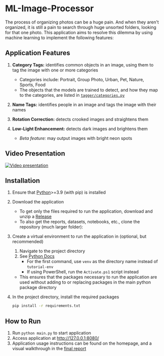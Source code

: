 # ML-Image-Processor

The process of organizing photos can be a huge pain. And when they aren't organized, it is still a pain to search through huge unsorted folders, looking for that one photo. This application aims to resolve this dilemma by using machine learning to implement the following features:

## Application Features

1. **Category Tags:** identifies common objects in an image, using them to tag the image with one or more categories
     - Categories include: Portrait, Group Photo, Urban, Pet, Nature, Sports, Food
     - The objects that the models are trained to detect, and how they map to the categories, are listed in [`tagger/categories.py`](/tagger/categories.py)

2. **Name Tags:** identifies people in an image and tags the image with their names

3. **Rotation Correction:** detects crooked images and straightens them

4. **Low-Light Enhancement:** detects dark images and brightens them
     - *Beta feature:* may output images with bright neon spots

## Video Presentation

[![Video presentation](http://img.youtube.com/vi/aSfruMMddzw/maxresdefault.jpg)](http://www.youtube.com/watch?v=aSfruMMddzw "ML Image Processor Video Presentation - Click to Watch!")

## Installation

1. Ensure that [Python](https://www.python.org/downloads/)>=3.9 (with pip) is installed

2. Download the application

    - To get only the files required to run the application, download and unzip a [Release](https://github.com/patrick-5546/ML-Image-Processor/releases)
    - To also get the reports, datasets, notebooks, etc., clone the repository (much larger folder):

3. Create a virtual environment to run the application in (optional, but recommended)
    1. Navigate to the project directory
    2. See [Python Docs](https://docs.python.org/3/tutorial/venv.html#creating-virtual-environments)
         - For the first command, use `venv` as the directory name instead of `tutorial-env`
         - If using PowerShell, run the `Activate.ps1` script instead
    - This ensures that the packages necessary to run the application are used without adding to or replacing packages in the main python package directory

4. In the project directory, install the required packages

    ```sh
    pip install -r requirements.txt
    ```

## How to Run

1. Run `python main.py` to start application
2. Access application at <http://127.0.0.1:8080/>
3. Application usage instructions can be found on the homepage, and a visual walkthrough in the [final report](/reports/final/Final%20Report.pdf)
